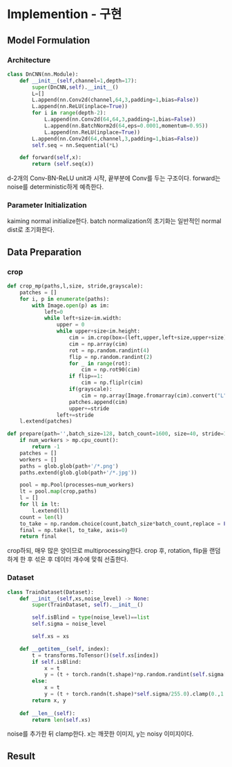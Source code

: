 # Implemention - 구현

## Model Formulation

### Architecture

```python
class DnCNN(nn.Module):
    def __init__(self,channel=1,depth=17):
        super(DnCNN,self).__init__()
        L=[]
        L.append(nn.Conv2d(channel,64,3,padding=1,bias=False))
        L.append(nn.ReLU(inplace=True))
        for i in range(depth-2):
            L.append(nn.Conv2d(64,64,3,padding=1,bias=False))
            L.append(nn.BatchNorm2d(64,eps=0.0001,momentum=0.95))
            L.append(nn.ReLU(inplace=True))
        L.append(nn.Conv2d(64,channel,3,padding=1,bias=False))
        self.seq = nn.Sequential(*L)

    def forward(self,x):
        return (self.seq(x))
```

d-2개의 Conv-BN-ReLU unit과 시작, 끝부분에 Conv를 두는 구조이다. forward는 noise를 deterministic하게 예측한다.

### Parameter Initialization

kaiming normal initialize한다. batch normalization의 초기화는 일반적인 normal dist로 초기화한다.

## Data Preparation

### crop

```python
def crop_mp(paths,l,size, stride,grayscale):
    patches = []
    for i, p in enumerate(paths):
        with Image.open(p) as im:
            left=0
            while left+size<im.width:
                upper = 0
                while upper+size<im.height:
                    cim = im.crop(box=(left,upper,left+size,upper+size))
                    cim = np.array(cim)
                    rot = np.random.randint(4)
                    flip = np.random.randint(2)
                    for _ in range(rot):
                        cim = np.rot90(cim)
                    if flip==1:
                        cim = np.fliplr(cim)
                    if(grayscale):
                        cim = np.array(Image.fromarray(cim).convert("L"))
                    patches.append(cim)
                    upper+=stride
                left+=stride
    l.extend(patches)

def prepare(path='',batch_size=128, batch_count=1600, size=40, stride=10, num_workers=4,grayscale=True):
    if num_workers > mp.cpu_count():
        return -1
    patches = []
    workers = []
    paths = glob.glob(path+'/*.png')
    paths.extend(glob.glob(path+'/*.jpg'))

    pool = mp.Pool(processes=num_workers)
    lt = pool.map(crop,paths)
    l = []
    for ll in lt:
        l.extend(ll)
    count = len(l)
    to_take = np.random.choice(count,batch_size*batch_count,replace = False)
    final = np.take(l, to_take, axis=0)
    return final
```

crop하되, 매우 많은 양이므로 multiprocessing한다. crop 후, rotation, flip을 랜덤하게 한 후 섞은 후 데이터 개수에 맞춰 선출한다.

### Dataset

```python
class TrainDataset(Dataset):
    def __init__(self,xs,noise_level) -> None:
        super(TrainDataset, self).__init__()

        self.isBlind = type(noise_level)==list
        self.sigma = noise_level

        self.xs = xs

    def __getitem__(self, index):
        t = transforms.ToTensor()(self.xs[index])
        if self.isBlind:
            x = t
            y = (t + torch.randn(t.shape)*np.random.randint(self.sigma[0],self.sigma[1])/255.0).clamp(0.,1.)
        else:
            x = t
            y = (t + torch.randn(t.shape)*self.sigma/255.0).clamp(0.,1.)
        return x, y
    
    def __len__(self):
        return len(self.xs)
```

noise를 추가한 뒤 clamp한다. x는 깨끗한 이미지, y는 noisy 이미지이다.

## Result






